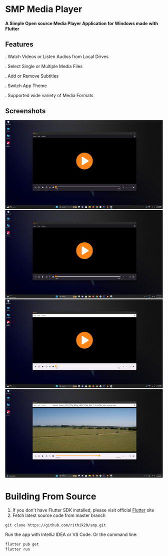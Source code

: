 # SMP Media Player

#### A Simple Open source Media Player Application for Windows made with Flutter

## Features

. Watch Videos or Listen Audios from Local Drives

. Select Single or Multiple Media Files

. Add or Remove Subtitles

. Switch App Theme

. Supported wide variety of Media Formats

## Screenshots

![Screenshot 1](assets/screenshots/083531.png)
![Screenshot 1](https://raw.githubusercontent.com/rithik20/smp/master/assets/screenshots/083531.png)
![Screenshot 2](assets/screenshots/083554.png)
![Screenshot 3](assets/screenshots/083644.png)

# Building From Source

1. If you don't have Flutter SDK installed, please visit official [Flutter](https://flutter.dev/) site
2. Fetch latest source code from master branch
```
git clone https://github.com/rithik20/smp.git
```
Run the app with IntelliJ IDEA or VS Code. Or the command line:

```
flutter pub get
flutter run
```